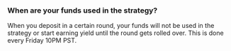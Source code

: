 
### When are your funds used in the strategy?
When you deposit in a certain round, your funds will not be used in the strategy or start earning yield until the round gets rolled over. This is done every Friday 10PM PST.
